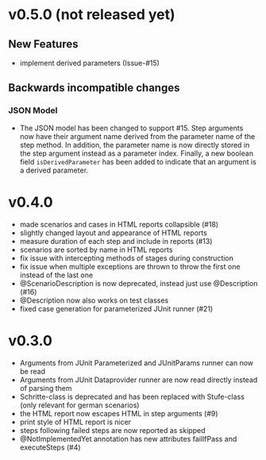 # v0.5.0 (not released yet)

## New Features

* implement derived parameters (Issue-#15)

## Backwards incompatible changes

### JSON Model

* The JSON model has been changed to support #15.
  Step arguments now have their argument name derived from the parameter name of
  the step method. In addition, the parameter name is now directly stored in the
  step argument instead as a parameter index. Finally, a new boolean field `isDerivedParameter`
  has been added to indicate that an argument is a derived parameter.

# v0.4.0
* made scenarios and cases in HTML reports collapsible (#18)
* slightly changed layout and appearance of HTML reports
* measure duration of each step and include in reports (#13)
* scenarios are sorted by name in HTML reports
* fix issue with intercepting methods of stages during construction
* fix issue when multiple exceptions are thrown to throw the first one instead of the last one
* @ScenarioDescription is now deprecated, instead just use @Description (#16)
* @Description now also works on test classes
* fixed case generation for parameterized JUnit runner (#21)

# v0.3.0
* Arguments from JUnit Parameterized and JUnitParams runner can now be read
* Arguments from JUnit Dataprovider runner are now read directly instead of parsing them
* Schritte-class is deprecated and has been replaced with Stufe-class (only relevant for german scenarios)
* the HTML report now escapes HTML in step arguments (#9)
* print style of HTML report is nicer
* steps following failed steps are now reported as skipped
* @NotImplementedYet annotation has new attributes failIfPass and executeSteps (#4)
